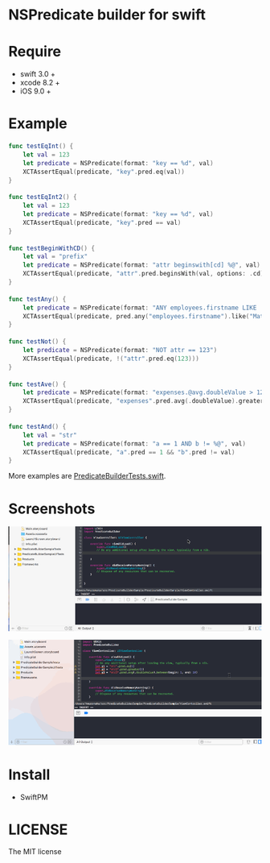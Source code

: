 NSPredicate builder for swift
=====

# Require

- swift 3.0 +
- xcode 8.2 +
- iOS 9.0 +

# Example

```swift
func testEqInt() {
    let val = 123
    let predicate = NSPredicate(format: "key == %d", val)
    XCTAssertEqual(predicate, "key".pred.eq(val))
}

func testEqInt2() {
    let val = 123
    let predicate = NSPredicate(format: "key == %d", val)
    XCTAssertEqual(predicate, "key".pred == val)
}

func testBeginWithCD() {
    let val = "prefix"
    let predicate = NSPredicate(format: "attr beginswith[cd] %@", val)
    XCTAssertEqual(predicate, "attr".pred.beginsWith(val, options: .cd))
}

func testAny() {
    let predicate = NSPredicate(format: "ANY employees.firstname LIKE 'Matthew'")
    XCTAssertEqual(predicate, pred.any("employees.firstname").like("Matthew"))
}

func testNot() {
    let predicate = NSPredicate(format: "NOT attr == 123")
    XCTAssertEqual(predicate, !("attr".pred.eq(123)))
}

func testAve() {
    let predicate = NSPredicate(format: "expenses.@avg.doubleValue > 123")
    XCTAssertEqual(predicate, "expenses".pred.avg(.doubleValue).greater(123))
}

func testAnd() {
    let val = "str"
    let predicate = NSPredicate(format: "a == 1 AND b != %@", val)
    XCTAssertEqual(predicate, "a".pred == 1 && "b".pred != val)
}

```

More examples are [PredicateBuilderTests.swift](PredicateBuilderTests/PredicateBuilderTests.swift).


# Screenshots

![sample1.gif](screenshots/sample1.gif)

![sample2.gif](screenshots/sample2.gif)


# Install

* SwiftPM

# LICENSE
The MIT license

